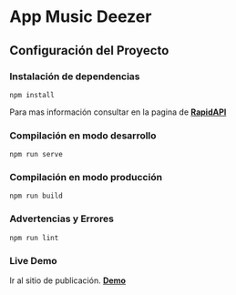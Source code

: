 # App Music Deezer

## Configuración del Proyecto

### Instalación de dependencias
```
npm install
```

Para mas información consultar en la pagina de __[RapidAPI](https://rapidapi.com/)__

### Compilación en modo desarrollo
```
npm run serve
```

### Compilación en modo producción
```
npm run build
```

### Advertencias y Errores
```
npm run lint
```

### Live Demo

Ir al sitio de publicación. __[Demo](https://yrrodriguezb.github.io/app-music-deezer/)__